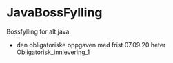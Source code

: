# JavaBossFylling
Bossfylling for alt java



- den obligatoriske oppgaven med frist 07.09.20 heter Obligatorisk_innlevering_1
